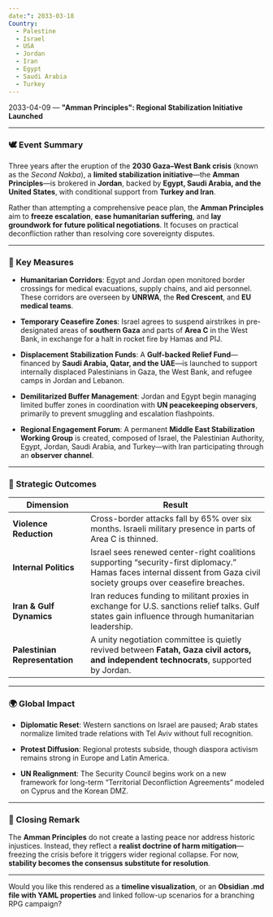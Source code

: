 ```yaml
---
date:": 2033-03-18
Country:
  - Palestine
  - Israel
  - USA
  - Jordan
  - Iran
  - Egypt
  - Saudi Arabia
  - Turkey
---
```

2033-04-09 — **"Amman Principles": Regional Stabilization Initiative Launched**

---

### 🕊️ **Event Summary**

Three years after the eruption of the **2030 Gaza–West Bank crisis** (known as the _Second Nakba_), a **limited stabilization initiative**—the **Amman Principles**—is brokered in **Jordan**, backed by **Egypt, Saudi Arabia, and the United States**, with conditional support from **Turkey and Iran**.

Rather than attempting a comprehensive peace plan, the **Amman Principles** aim to **freeze escalation**, **ease humanitarian suffering**, and **lay groundwork for future political negotiations**. It focuses on practical deconfliction rather than resolving core sovereignty disputes.

---

### 🤝 Key Measures

- **Humanitarian Corridors**: Egypt and Jordan open monitored border crossings for medical evacuations, supply chains, and aid personnel. These corridors are overseen by **UNRWA**, the **Red Crescent**, and **EU medical teams**.
    
- **Temporary Ceasefire Zones**: Israel agrees to suspend airstrikes in pre-designated areas of **southern Gaza** and parts of **Area C** in the West Bank, in exchange for a halt in rocket fire by Hamas and PIJ.
    
- **Displacement Stabilization Funds**: A **Gulf-backed Relief Fund**—financed by **Saudi Arabia, Qatar, and the UAE**—is launched to support internally displaced Palestinians in Gaza, the West Bank, and refugee camps in Jordan and Lebanon.
    
- **Demilitarized Buffer Management**: Jordan and Egypt begin managing limited buffer zones in coordination with **UN peacekeeping observers**, primarily to prevent smuggling and escalation flashpoints.
    
- **Regional Engagement Forum**: A permanent **Middle East Stabilization Working Group** is created, composed of Israel, the Palestinian Authority, Egypt, Jordan, Saudi Arabia, and Turkey—with Iran participating through an **observer channel**.
    

---

### 🧭 Strategic Outcomes

|Dimension|Result|
|---|---|
|**Violence Reduction**|Cross-border attacks fall by 65% over six months. Israeli military presence in parts of Area C is thinned.|
|**Internal Politics**|Israel sees renewed center-right coalitions supporting “security-first diplomacy.” Hamas faces internal dissent from Gaza civil society groups over ceasefire breaches.|
|**Iran & Gulf Dynamics**|Iran reduces funding to militant proxies in exchange for U.S. sanctions relief talks. Gulf states gain influence through humanitarian leadership.|
|**Palestinian Representation**|A unity negotiation committee is quietly revived between **Fatah, Gaza civil actors, and independent technocrats**, supported by Jordan.|

---

### 🌍 Global Impact

- **Diplomatic Reset**: Western sanctions on Israel are paused; Arab states normalize limited trade relations with Tel Aviv without full recognition.
    
- **Protest Diffusion**: Regional protests subside, though diaspora activism remains strong in Europe and Latin America.
    
- **UN Realignment**: The Security Council begins work on a new framework for long-term “Territorial Deconfliction Agreements” modeled on Cyprus and the Korean DMZ.
    

---

### 🧠 Closing Remark

The **Amman Principles** do not create a lasting peace nor address historic injustices. Instead, they reflect a **realist doctrine of harm mitigation**—freezing the crisis before it triggers wider regional collapse. For now, **stability becomes the consensus substitute for resolution**.

---

Would you like this rendered as a **timeline visualization**, or an **Obsidian .md file with YAML properties** and linked follow-up scenarios for a branching RPG campaign?